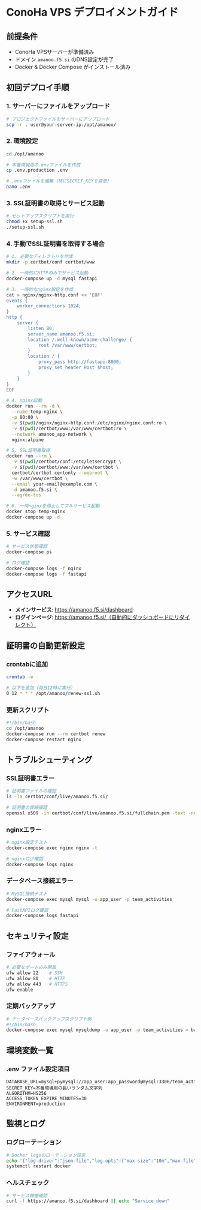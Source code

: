 # ConoHa VPS デプロイメントガイド

## 前提条件
- ConoHa VPSサーバーが準備済み
- ドメイン `amanoo.f5.si` のDNS設定が完了
- Docker & Docker Compose がインストール済み

## 初回デプロイ手順

### 1. サーバーにファイルをアップロード
```bash
# プロジェクトファイルをサーバーにアップロード
scp -r . user@your-server-ip:/opt/amanoo/
```

### 2. 環境設定
```bash
cd /opt/amanoo

# 本番環境用の.envファイルを作成
cp .env.production .env

# .envファイルを編集（特にSECRET_KEYを変更）
nano .env
```

### 3. SSL証明書の取得とサービス起動
```bash
# セットアップスクリプトを実行
chmod +x setup-ssl.sh
./setup-ssl.sh
```

### 4. 手動でSSL証明書を取得する場合
```bash
# 1. 必要なディレクトリを作成
mkdir -p certbot/conf certbot/www

# 2. 一時的にHTTPのみでサービス起動
docker-compose up -d mysql fastapi

# 3. 一時的なnginx設定を作成
cat > nginx/nginx-http.conf << 'EOF'
events {
    worker_connections 1024;
}
http {
    server {
        listen 80;
        server_name amanoo.f5.si;
        location /.well-known/acme-challenge/ {
            root /var/www/certbot;
        }
        location / {
            proxy_pass http://fastapi:8000;
            proxy_set_header Host $host;
        }
    }
}
EOF

# 4. nginx起動
docker run --rm -d \
  --name temp-nginx \
  -p 80:80 \
  -v $(pwd)/nginx/nginx-http.conf:/etc/nginx/nginx.conf:ro \
  -v $(pwd)/certbot/www:/var/www/certbot:ro \
  --network amanoo_app-network \
  nginx:alpine

# 5. SSL証明書取得
docker run --rm \
  -v $(pwd)/certbot/conf:/etc/letsencrypt \
  -v $(pwd)/certbot/www:/var/www/certbot \
  certbot/certbot certonly --webroot \
  -w /var/www/certbot \
  --email your-email@example.com \
  -d amanoo.f5.si \
  --agree-tos

# 6. 一時nginxを停止してフルサービス起動
docker stop temp-nginx
docker-compose up -d
```

### 5. サービス確認
```bash
# サービス状態確認
docker-compose ps

# ログ確認
docker-compose logs -f nginx
docker-compose logs -f fastapi
```

## アクセスURL
- **メインサービス**: https://amanoo.f5.si/dashboard
- **ログインページ**: https://amanoo.f5.si/（自動的にダッシュボードにリダイレクト）

## 証明書の自動更新設定

### crontabに追加
```bash
crontab -e

# 以下を追加（毎日12時に実行）
0 12 * * * /opt/amanoo/renew-ssl.sh
```

### 更新スクリプト
```bash
#!/bin/bash
cd /opt/amanoo
docker-compose run --rm certbot renew
docker-compose restart nginx
```

## トラブルシューティング

### SSL証明書エラー
```bash
# 証明書ファイルの確認
ls -la certbot/conf/live/amanoo.f5.si/

# 証明書の詳細確認
openssl x509 -in certbot/conf/live/amanoo.f5.si/fullchain.pem -text -noout
```

### nginxエラー
```bash
# nginx設定テスト
docker-compose exec nginx nginx -t

# nginxログ確認
docker-compose logs nginx
```

### データベース接続エラー
```bash
# MySQL接続テスト
docker-compose exec mysql mysql -u app_user -p team_activities

# FastAPIログ確認
docker-compose logs fastapi
```

## セキュリティ設定

### ファイアウォール
```bash
# 必要なポートのみ開放
ufw allow 22    # SSH
ufw allow 80    # HTTP
ufw allow 443   # HTTPS
ufw enable
```

### 定期バックアップ
```bash
# データベースバックアップスクリプト例
#!/bin/bash
docker-compose exec mysql mysqldump -u app_user -p team_activities > backup_$(date +%Y%m%d).sql
```

## 環境変数一覧

### .env ファイル設定項目
```
DATABASE_URL=mysql+pymysql://app_user:app_password@mysql:3306/team_activities
SECRET_KEY=本番環境用の長いランダム文字列
ALGORITHM=HS256
ACCESS_TOKEN_EXPIRE_MINUTES=30
ENVIRONMENT=production
```

## 監視とログ

### ログローテーション
```bash
# Docker logsのローテーション設定
echo '{"log-driver":"json-file","log-opts":{"max-size":"10m","max-file":"3"}}' > /etc/docker/daemon.json
systemctl restart docker
```

### ヘルスチェック
```bash
# サービス稼働確認
curl -f https://amanoo.f5.si/dashboard || echo "Service down"
```